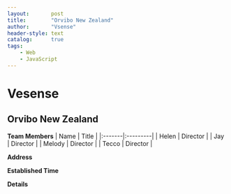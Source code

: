 ```yaml
---
layout:       post
title:        "Orvibo New Zealand"
author:       "Vsense"
header-style: text
catalog:      true
tags:
    - Web
    - JavaScript
---
```

# Vesense

## Orvibo New Zealand

**Team Members**
| Name   | Title    |
|:-------|:---------|
| Helen  | Director |
| Jay    | Director |
| Melody | Director |
| Tecco  | Director |





**Address**


**Established Time**


**Details**

